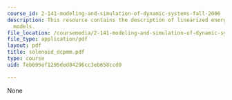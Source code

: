 ```yaml
---
course_id: 2-141-modeling-and-simulation-of-dynamic-systems-fall-2006
description: This resource contains the description of linearized energy-storing transducer
  models.
file_location: /coursemedia/2-141-modeling-and-simulation-of-dynamic-systems-fall-2006/feb695ef1295ded84296cc3eb858ccd0_solenoid_dcpmm.pdf
file_type: application/pdf
layout: pdf
title: solenoid_dcpmm.pdf
type: course
uid: feb695ef1295ded84296cc3eb858ccd0

---
```

None
